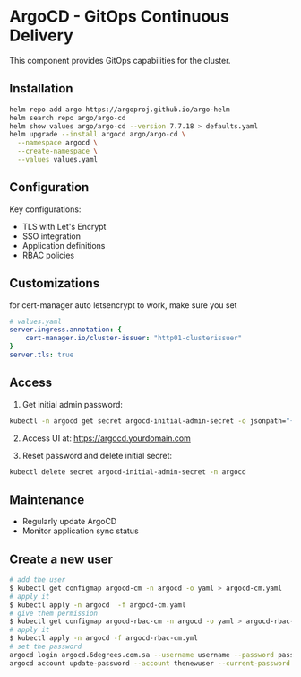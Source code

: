 # ArgoCD - GitOps Continuous Delivery

This component provides GitOps capabilities for the cluster.

## Installation

```bash
helm repo add argo https://argoproj.github.io/argo-helm
helm search repo argo/argo-cd
helm show values argo/argo-cd --version 7.7.18 > defaults.yaml
helm upgrade --install argocd argo/argo-cd \
  --namespace argocd \
  --create-namespace \
  --values values.yaml
```

## Configuration

Key configurations:
- TLS with Let's Encrypt
- SSO integration
- Application definitions
- RBAC policies

## Customizations

for cert-manager auto letsencrypt to work, make sure you set

```yaml
# values.yaml
server.ingress.annotation: {
    cert-manager.io/cluster-issuer: "http01-clusterissuer"
}
server.tls: true
```

## Access

1. Get initial admin password:
```bash
kubectl -n argocd get secret argocd-initial-admin-secret -o jsonpath="{.data.password}" | base64 -d
```

2. Access UI at: https://argocd.yourdomain.com

3. Reset password and delete initial secret:
```bash
kubectl delete secret argocd-initial-admin-secret -n argocd
```

## Maintenance
- Regularly update ArgoCD
- Monitor application sync status

## Create a new user

```bash
# add the user
$ kubectl get configmap argocd-cm -n argocd -o yaml > argocd-cm.yaml
# apply it
$ kubectl apply -n argocd  -f argocd-cm.yaml
# give them permission
$ kubectl get configmap argocd-rbac-cm -n argocd -o yaml > argocd-rbac-cm.yml
# apply it
$ kubectl apply -n argocd -f argocd-rbac-cm.yml
# set the password
argocd login argocd.6degrees.com.sa --username username --password password
argocd account update-password --account thenewuser --current-password yourpassword --new-password theirnewpassword
```
